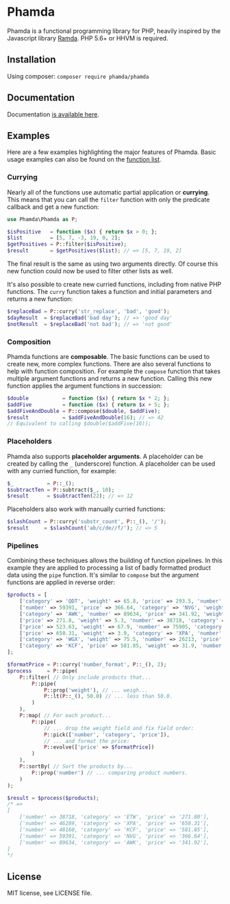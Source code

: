 # Phamda

Phamda is a functional programming library for PHP, heavily inspired by the Javascript library
[Ramda](http://ramdajs.com/). PHP 5.6+ or HHVM is required.


## Installation

Using composer: `composer require phamda/phamda`


## Documentation

Documentation [is available here](http://phamda.readthedocs.org).


## Examples

Here are a few examples highlighting the major features of Phamda. Basic usage examples can also be found on the
[function list](docs/functions.rst).


### Currying

Nearly all of the functions use automatic partial application or **currying**. This means that you can call the
`filter` function with only the predicate callback and get a new function:

```php
use Phamda\Phamda as P;

$isPositive   = function ($x) { return $x > 0; };
$list         = [5, 7, -3, 19, 0, 2];
$getPositives = P::filter($isPositive);
$result       = $getPositives($list); // => [5, 7, 19, 2]
```

The final result is the same as using two arguments directly. Of course this new function could now be used to filter
other lists as well.

It's also possible to create new curried functions, including from native PHP functions. The `curry` function
takes a function and initial parameters and returns a new function:

```php
$replaceBad = P::curry('str_replace', 'bad', 'good');
$dayResult  = $replaceBad('bad day'); // => 'good day'
$notResult  = $replaceBad('not bad'); // => 'not good'
```


### Composition

Phamda functions are **composable**. The basic functions can be used to create new, more complex functions. There are
also several functions to help with function composition. For example the `compose` function that takes multiple
argument functions and returns a new function. Calling this new function applies the argument functions in succession:

```php
$double           = function ($x) { return $x * 2; };
$addFive          = function ($x) { return $x + 5; };
$addFiveAndDouble = P::compose($double, $addFive);
$result           = $addFiveAndDouble(16); // => 42
// Equivalent to calling $double($addFive(16));
```


### Placeholders

Phamda also supports **placeholder arguments**. A placeholder can be created by calling the `_` (underscore) function.
A placeholder can be used with any curried function, for example:

```php
$_           = P::_();
$subtractTen = P::subtract($_, 10);
$result      = $subtractTen(22); // => 12
```

Placeholders also work with manually curried functions:

```php
$slashCount = P::curry('substr_count', P::_(), '/');
$result     = $slashCount('ab/c/de//f/'); // => 5
```


### Pipelines

Combining these techniques allows the building of function pipelines. In this example they are applied to processing a
list of badly formatted product data using the `pipe` function. It's similar to `compose` but the argument
functions are applied in reverse order:

```php
$products = [
    ['category' => 'QDT', 'weight' => 65.8, 'price' => 293.5, 'number' => 15708],
    ['number' => 59391, 'price' => 366.64, 'category' => 'NVG', 'weight' => 15.5],
    ['category' => 'AWK', 'number' => 89634, 'price' => 341.92, 'weight' => 35],
    ['price' => 271.8, 'weight' => 5.3, 'number' => 38718, 'category' => 'ETW'],
    ['price' => 523.63, 'weight' => 67.9, 'number' => 75905, 'category' => 'YVM'],
    ['price' => 650.31, 'weight' => 3.9, 'category' => 'XPA', 'number' => 46289],
    ['category' => 'WGX', 'weight' => 75.5, 'number' => 26213, 'price' => 471.44],
    ['category' => 'KCF', 'price' => 581.85, 'weight' => 31.9, 'number' => 48160],
];

$formatPrice = P::curry('number_format', P::_(), 2);
$process     = P::pipe(
    P::filter( // Only include products that...
        P::pipe(
            P::prop('weight'), // ... weigh...
            P::lt(P::_(), 50.0) // ... less than 50.0.
        )
    ),
    P::map( // For each product...
        P::pipe(
            // ... drop the weight field and fix field order:
            P::pick(['number', 'category', 'price']),
            // ... and format the price:
            P::evolve(['price' => $formatPrice])
        )
    ),
    P::sortBy( // Sort the products by...
        P::prop('number') // ... comparing product numbers.
    )
);

$result = $process($products);
/* =>
[
    ['number' => 38718, 'category' => 'ETW', 'price' => '271.80'],
    ['number' => 46289, 'category' => 'XPA', 'price' => '650.31'],
    ['number' => 48160, 'category' => 'KCF', 'price' => '581.85'],
    ['number' => 59391, 'category' => 'NVG', 'price' => '366.64'],
    ['number' => 89634, 'category' => 'AWK', 'price' => '341.92'],
]
*/
```


## License

MIT license, see LICENSE file.
